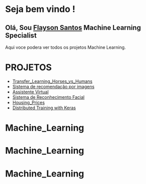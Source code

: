 ﻿# Seja bem vindo !

## Olá, Sou   [Flayson Santos](https://github.com/FlaysonSantos) Machine Learning Specialist

Aqui voce podera ver todos os projetos Machine Learning.

# PROJETOS
- [Transfer_Learning_Horses_vs_Humans](https://github.com/FlaysonSantos/Machine_Learning/tree/main/Convolutional%20neural%20networks%20tensorflow)
- [Sistema de recomendação por imagens](https://github.com/FlaysonSantos/Machine_Learning/tree/main/Sistema-de-recomendacao-por-imagens)
- [Assistente Virtual](https://github.com/FlaysonSantos/Machine_Learning/tree/main/AssistenteVirtual)
- [Sistema de Reconhecimento Facial](https://github.com/FlaysonSantos/Machine_Learning/tree/main/Sistema-de-Reconhecimento-Facial)
- [Housing_Prices](https://github.com/FlaysonSantos/Machine_Learning/tree/main/Housing_Prices)
- [Distributed Training with Keras](https://github.com/FlaysonSantos/Machine_Learning/blob/main/Distributed%20Training%20with%20Keras/keras.ipynb)



# Machine_Learning
# Machine_Learning
# Machine_Learning
